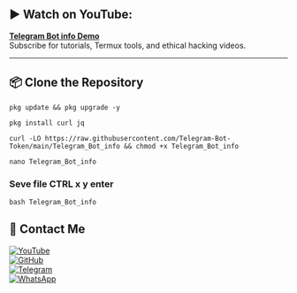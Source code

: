 ## ▶️ Watch on YouTube:  
**[Telegram Bot info Demo](https)**  
Subscribe for tutorials, Termux tools, and ethical hacking videos.

---

## 📦 Clone the Repository

```
pkg update && pkg upgrade -y
```
```
pkg install curl jq
```
```
curl -LO https://raw.githubusercontent.com/Telegram-Bot-Token/main/Telegram_Bot_info && chmod +x Telegram_Bot_info
```
```
nano Telegram_Bot_info
```
### Seve file CTRL x y      enter
```
bash Telegram_Bot_info
```


## 📌 Contact Me  

<a href="https://youtube.com/@zerodarknexus">
  <img src="https://img.shields.io/badge/YouTube-FF0000?style=for-the-badge&logo=youtube&logoColor=white" alt="YouTube">
</a>  
<br>  

<a href="https://github.com/Masterdas?tab=repositories">
  <img src="https://img.shields.io/badge/GitHub-000000?style=for-the-badge&logo=github&logoColor=white" alt="GitHub">
</a>  
<br>  

<a href="https://t.me/ZeroHackNexus">
  <img src="https://img.shields.io/badge/Telegram-26A5E4?style=for-the-badge&logo=telegram&logoColor=white" alt="Telegram">
</a>  
<br>  

<a href="https://chat.whatsapp.com/II35pNaN25rHqnUmqXK6ag">
  <img src="https://img.shields.io/badge/WhatsApp-25D366?style=for-the-badge&logo=whatsapp&logoColor=white" alt="WhatsApp">
</a>

